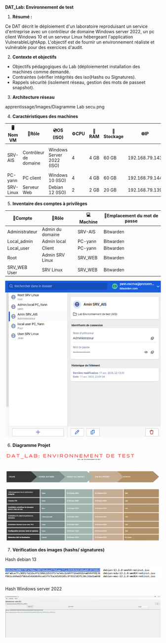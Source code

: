  **DAT_Lab: Environnement de test**

1. **Résumé :**

Ce DAT décrit le déploiement d'un laboratoire reproduisant un service d'entreprise avec un contrôleur de domaine Windows server 2022, un pc client Windows 10 et un serveur Linux hébergeant l'application VulnerableLightApp. L'objectif est de fournir un environnement réaliste et vulnérable pour des exercices d'audit.

2. **Contexte et objectifs**

* Objectifs pédagogiques du Lab (déploiementet installation des machines comme demandé.
* Contraintes (vérifier intégrités des iso(Hashs ou Signatures).
* Rappels sécurité (isolement réseau, gestion des mots de passeet snapshot).

3. **Architecture réseau**

apprentissage/Images/Diagramme Lab secu.png










4. **Caractéristiques des machines**

| 🖥️**Nom VM** | 🧩**Rôle**      | 💿**OS (ISO)**      | ⚙️**CPU** | 🧠**RAM** | 💾**Stockage** | 🌐**IP** | 📝**Notes**                        |
| -------------------- | ---------------------- | ------------------------- | ----------------- | --------------- | -------------------- | -------------- | ---------------------------------------- |
| SRV-AIS              | Contrôleur de domaine | Windows Server 2022 (ISO) | 4                 | 4 GB            | 60 GB                | 192.168.79.143 | AD, DNS, DHCP, WINRM, SMB, RDP, BADBLOOD |
| PC-yann              | PC client              | Windows 10 (ISO)          | 4                 | 4 GB            | 60 GB                | 192.168.79.144 | Joins AD                                 |
| SRV-Linux            | Serveur Web            | Debian 12 (ISO)           | 2                 | 2 GB            | 20 GB                | 192.168.79.139 | WEB-VLA, SSH                             |

5. **Inventaire des comptes à privilèges**

| 👤**Compte** | 🧩**Rôle** | 💻**Machine** | 🔐**Emplacement du mot de passe** |
| ------------------ | ----------------- | ------------------- | --------------------------------------- |
| Administrateur     | Admin du domaine  | SRV-AIS             | Bitwarden                               |
| Local_admin        | Admin local       | PC-yann             | Bitwarden                               |
| Local_user         | Client            | PC-yann             | Bitwarden                               |
| Root               | Admin SRV Linux   | SRV_WEB             | Bitwarden                               |
| SRV_WEB User       | SRV Linux         | SRV_WEB             | Bitwarden                               |

![alt text](../Apprentissage/Images/Bitwarden.png?raw=true)

























6. **Diagramme Projet**

![alt text](<../Apprentissage/Images/Capture Diagramme projet.png>)



















7. **Vérification des images (hashs/ signatures)**

Hash debian 13

![alt text](<../Apprentissage/Images/Capture hash debian officiel 2025-10-18 074053.png>)










Hash Windows server 2022

![alt text](<../Apprentissage/Images/Capture hash iso winserver.png>)
